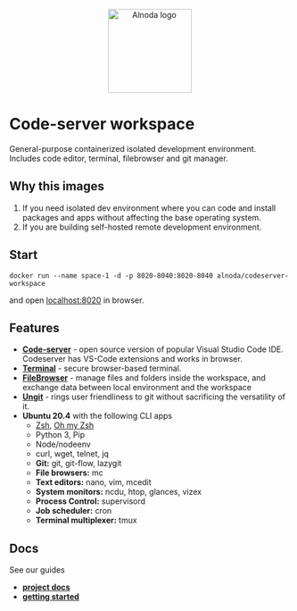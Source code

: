 <p align="center">
  <img src="../../img/Alnoda-white.svg" alt="Alnoda logo" width="150">
</p>  

# Code-server workspace

General-purpose containerized isolated development environment.  
Includes code editor, terminal, filebrowser and git manager. 

## Why this images

1. If you need isolated dev environment where you can code and install packages and apps without affecting the base operating system.
2. If you are building self-hosted remote development environment.

## Start
 
```
docker run --name space-1 -d -p 8020-8040:8020-8040 alnoda/codeserver-workspace
```  

and open [localhost:8020](http://localhost:8020) in browser.  

## Features

- [**Code-server**](https://github.com/cdr/code-server) - open source version of popular Visual Studio Code IDE. Codeserver has 
VS-Code extensions and works in browser. 
- [**Terminal**](https://github.com/tsl0922/ttyd) - secure browser-based terminal.
- [**FileBrowser**](https://github.com/filebrowser/filebrowser)  - manage files and folders inside the workspace, and exchange data between local environment and the workspace
- [**Ungit**](https://github.com/FredrikNoren/ungit) - rings user friendliness to git without sacrificing the versatility of it.
- **Ubuntu 20.4** with the following CLI apps
    - [Zsh](https://www.zsh.org/), [Oh my Zsh](https://ohmyz.sh/)
    - Python 3, Pip 
    - Node/nodeenv
    - curl, wget, telnet, jq
    - **Git:** git, git-flow, lazygit 
    - **File browsers:** mc
    - **Text editors:** nano, vim, mcedit
    - **System monitors:** ncdu, htop, glances, vizex
    - **Process Control:** supervisord
    - **Job scheduler:** cron
    - **Terminal multiplexer:** tmux 

## Docs

See our guides

- [**project docs**](https://docs.alnoda.org/)
- [**getting started**](https://docs.alnoda.org/get-started/common-features/)

